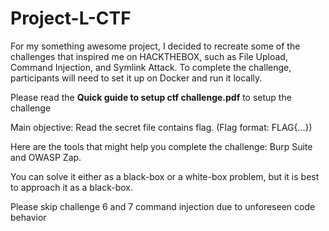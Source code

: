 # Project-L-CTF
For my something awesome project, I decided to recreate some of the challenges that inspired me on HACKTHEBOX, such as File Upload, Command Injection, and Symlink Attack. To complete the challenge, participants will need to set it up on Docker and run it locally.

Please read the **Quick guide to setup ctf challenge.pdf** to setup the challenge

Main objective: Read the secret file contains flag. (Flag format: FLAG{...})

Here are the tools that might help you complete the challenge: Burp Suite and OWASP Zap.

You can solve it either as a black-box or a white-box problem, but it is best to approach it as a black-box.

Please skip challenge 6 and 7 command injection due to unforeseen code behavior
